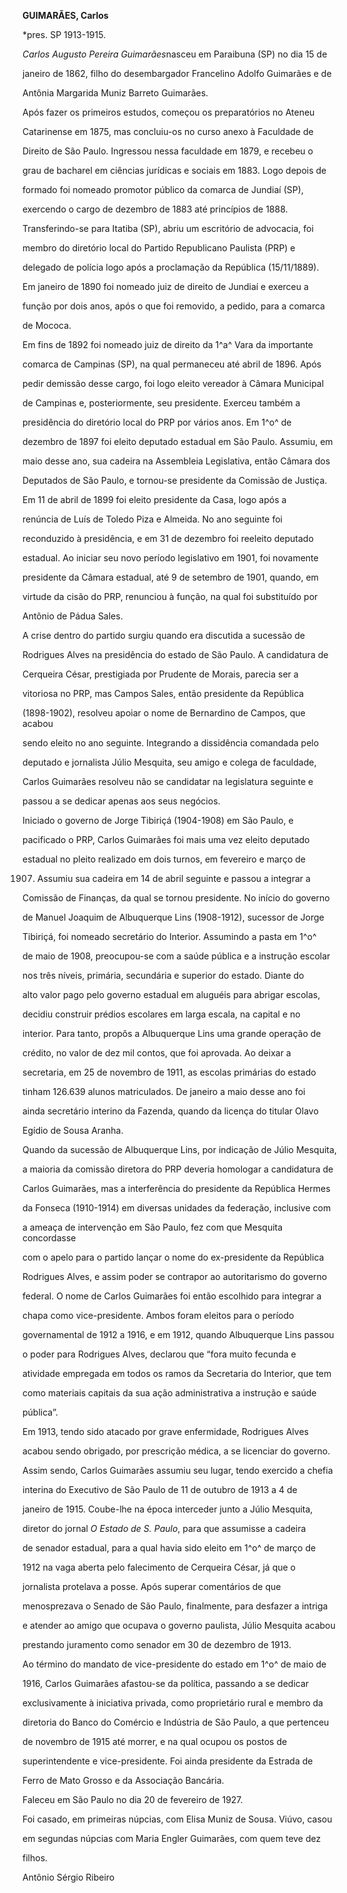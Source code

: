 **GUIMARÃES, Carlos**



\*pres. SP 1913-1915.



*Carlos Augusto Pereira Guimarães*nasceu em Paraibuna (SP) no dia 15 de

janeiro de 1862, filho do desembargador Francelino Adolfo Guimarães e de

Antônia Margarida Muniz Barreto Guimarães.



Após fazer os primeiros estudos, começou os preparatórios no Ateneu

Catarinense em 1875, mas concluiu-os no curso anexo à Faculdade de

Direito de São Paulo. Ingressou nessa faculdade em 1879, e recebeu o

grau de bacharel em ciências jurídicas e sociais em 1883. Logo depois de

formado foi nomeado promotor público da comarca de Jundiaí (SP),

exercendo o cargo de dezembro de 1883 até princípios de 1888.

Transferindo-se para Itatiba (SP), abriu um escritório de advocacia, foi

membro do diretório local do Partido Republicano Paulista (PRP) e

delegado de polícia logo após a proclamação da República (15/11/1889).

Em janeiro de 1890 foi nomeado juiz de direito de Jundiaí e exerceu a

função por dois anos, após o que foi removido, a pedido, para a comarca

de Mococa.



Em fins de 1892 foi nomeado juiz de direito da 1^a^ Vara da importante

comarca de Campinas (SP), na qual permaneceu até abril de 1896. Após

pedir demissão desse cargo, foi logo eleito vereador à Câmara Municipal

de Campinas e, posteriormente, seu presidente. Exerceu também a

presidência do diretório local do PRP por vários anos. Em 1^o^ de

dezembro de 1897 foi eleito deputado estadual em São Paulo. Assumiu, em

maio desse ano, sua cadeira na Assembleia Legislativa, então Câmara dos

Deputados de São Paulo, e tornou-se presidente da Comissão de Justiça.

Em 11 de abril de 1899 foi eleito presidente da Casa, logo após a

renúncia de Luís de Toledo Piza e Almeida. No ano seguinte foi

reconduzido à presidência, e em 31 de dezembro foi reeleito deputado

estadual. Ao iniciar seu novo período legislativo em 1901, foi novamente

presidente da Câmara estadual, até 9 de setembro de 1901, quando, em

virtude da cisão do PRP, renunciou à função, na qual foi substituído por

Antônio de Pádua Sales.



A crise dentro do partido surgiu quando era discutida a sucessão de

Rodrigues Alves na presidência do estado de São Paulo. A candidatura de

Cerqueira César, prestigiada por Prudente de Morais, parecia ser a

vitoriosa no PRP, mas Campos Sales, então presidente da República

(1898-1902), resolveu apoiar o nome de Bernardino de Campos, que acabou

sendo eleito no ano seguinte. Integrando a dissidência comandada pelo

deputado e jornalista Júlio Mesquita, seu amigo e colega de faculdade,

Carlos Guimarães resolveu não se candidatar na legislatura seguinte e

passou a se dedicar apenas aos seus negócios.



Iniciado o governo de Jorge Tibiriçá (1904-1908) em São Paulo, e

pacificado o PRP, Carlos Guimarães foi mais uma vez eleito deputado

estadual no pleito realizado em dois turnos, em fevereiro e março de

1907. Assumiu sua cadeira em 14 de abril seguinte e passou a integrar a

Comissão de Finanças, da qual se tornou presidente. No início do governo

de Manuel Joaquim de Albuquerque Lins (1908-1912), sucessor de Jorge

Tibiriçá, foi nomeado secretário do Interior. Assumindo a pasta em 1^o^

de maio de 1908, preocupou-se com a saúde pública e a instrução escolar

nos três níveis, primária, secundária e superior do estado. Diante do

alto valor pago pelo governo estadual em aluguéis para abrigar escolas,

decidiu construir prédios escolares em larga escala, na capital e no

interior. Para tanto, propôs a Albuquerque Lins uma grande operação de

crédito, no valor de dez mil contos, que foi aprovada. Ao deixar a

secretaria, em 25 de novembro de 1911, as escolas primárias do estado

tinham 126.639 alunos matriculados. De janeiro a maio desse ano foi

ainda secretário interino da Fazenda, quando da licença do titular Olavo

Egídio de Sousa Aranha.



Quando da sucessão de Albuquerque Lins, por indicação de Júlio Mesquita,

a maioria da comissão diretora do PRP deveria homologar a candidatura de

Carlos Guimarães, mas a interferência do presidente da República Hermes

da Fonseca (1910-1914) em diversas unidades da federação, inclusive com

a ameaça de intervenção em São Paulo, fez com que Mesquita concordasse

com o apelo para o partido lançar o nome do ex-presidente da República

Rodrigues Alves, e assim poder se contrapor ao autoritarismo do governo

federal. O nome de Carlos Guimarães foi então escolhido para integrar a

chapa como vice-presidente. Ambos foram eleitos para o período

governamental de 1912 a 1916, e em 1912, quando Albuquerque Lins passou

o poder para Rodrigues Alves, declarou que “fora muito fecunda e

atividade empregada em todos os ramos da Secretaria do Interior, que tem

como materiais capitais da sua ação administrativa a instrução e saúde

pública”.



Em 1913, tendo sido atacado por grave enfermidade, Rodrigues Alves

acabou sendo obrigado, por prescrição médica, a se licenciar do governo.

Assim sendo, Carlos Guimarães assumiu seu lugar, tendo exercido a chefia

interina do Executivo de São Paulo de 11 de outubro de 1913 a 4 de

janeiro de 1915. Coube-lhe na época interceder junto a Júlio Mesquita,

diretor do jornal *O Estado de S. Paulo*, para que assumisse a cadeira

de senador estadual, para a qual havia sido eleito em 1^o^ de março de

1912 na vaga aberta pelo falecimento de Cerqueira César, já que o

jornalista protelava a posse. Após superar comentários de que

menosprezava o Senado de São Paulo, finalmente, para desfazer a intriga

e atender ao amigo que ocupava o governo paulista, Júlio Mesquita acabou

prestando juramento como senador em 30 de dezembro de 1913.



Ao término do mandato de vice-presidente do estado em 1^o^ de maio de

1916, Carlos Guimarães afastou-se da política, passando a se dedicar

exclusivamente à iniciativa privada, como proprietário rural e membro da

diretoria do Banco do Comércio e Indústria de São Paulo, a que pertenceu

de novembro de 1915 até morrer, e na qual ocupou os postos de

superintendente e vice-presidente. Foi ainda presidente da Estrada de

Ferro de Mato Grosso e da Associação Bancária.



Faleceu em São Paulo no dia 20 de fevereiro de 1927.



Foi casado, em primeiras núpcias, com Elisa Muniz de Sousa. Viúvo, casou

em segundas núpcias com Maria Engler Guimarães, com quem teve dez

filhos.



Antônio Sérgio Ribeiro



